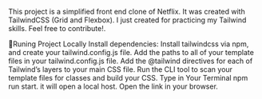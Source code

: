 This project is a simplified front end clone of Netflix. It was created with TailwindCSS (Grid and Flexbox).
I just created for practicing my Tailwind skills.
Feel free to contribute!.

🎃Runing Project Locally
Install dependencies: Install tailwindcss via npm, and create your tailwind.config.js file.
Add the paths to all of your template files in your tailwind.config.js file.
Add the @tailwind directives for each of Tailwind’s layers to your main CSS file.
Run the CLI tool to scan your template files for classes and build your CSS.
Type in Your Terminal npm run start. it will open a local host.
Open the link in your browser.
